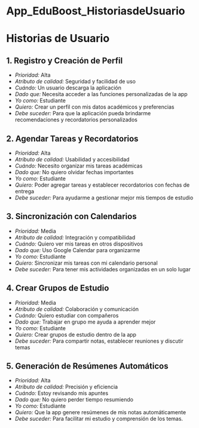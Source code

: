 # App_EduBoost_HistoriasdeUsuario

# Historias de Usuario

## 1. Registro y Creación de Perfil
- *Prioridad:* Alta  
- *Atributo de calidad:* Seguridad y facilidad de uso  
- *Cuándo:* Un usuario descarga la aplicación  
- *Dado que:* Necesita acceder a las funciones personalizadas de la app  
- *Yo como:* Estudiante  
- *Quiero:* Crear un perfil con mis datos académicos y preferencias  
- *Debe suceder:* Para que la aplicación pueda brindarme recomendaciones y recordatorios personalizados  

## 2. Agendar Tareas y Recordatorios
- *Prioridad:* Alta  
- *Atributo de calidad:* Usabilidad y accesibilidad  
- *Cuándo:* Necesito organizar mis tareas académicas  
- *Dado que:* No quiero olvidar fechas importantes  
- *Yo como:* Estudiante  
- *Quiero:* Poder agregar tareas y establecer recordatorios con fechas de entrega  
- *Debe suceder:* Para ayudarme a gestionar mejor mis tiempos de estudio  

## 3. Sincronización con Calendarios
- *Prioridad:* Media  
- *Atributo de calidad:* Integración y compatibilidad  
- *Cuándo:* Quiero ver mis tareas en otros dispositivos  
- *Dado que:* Uso Google Calendar para organizarme  
- *Yo como:* Estudiante  
- *Quiero:* Sincronizar mis tareas con mi calendario personal  
- *Debe suceder:* Para tener mis actividades organizadas en un solo lugar  

## 4. Crear Grupos de Estudio
- *Prioridad:* Media  
- *Atributo de calidad:* Colaboración y comunicación  
- *Cuándo:* Quiero estudiar con compañeros  
- *Dado que:* Trabajar en grupo me ayuda a aprender mejor  
- *Yo como:* Estudiante  
- *Quiero:* Crear grupos de estudio dentro de la app  
- *Debe suceder:* Para compartir notas, establecer reuniones y discutir temas  

## 5. Generación de Resúmenes Automáticos
- *Prioridad:* Alta  
- *Atributo de calidad:* Precisión y eficiencia  
- *Cuándo:* Estoy revisando mis apuntes  
- *Dado que:* No quiero perder tiempo resumiendo  
- *Yo como:* Estudiante  
- *Quiero:* Que la app genere resúmenes de mis notas automáticamente  
- *Debe suceder:* Para facilitar mi estudio y comprensión de los temas.